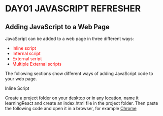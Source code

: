 # DAY01 JAVASCRIPT REFRESHER

## Adding JavaScript to a Web Page

<p>JavaScript can be added to a web page in three different ways:</p>
<ul>
<li><span style="color:red">Inline script</span></li>
<li><span style="color:red">Internal script</span></li>
<li><span style="color:red">External script</span></li>
<li><span style="color:red">Multiple External scripts</span></li>
</ul>
<p>The following sections show different ways of adding JavaScript code to your web page.</p>

<p>Inline Script</p>
<p>Create a project folder on your desktop or in any location, name it learningReact and create an index.html file in the project folder. Then paste the following code and open it in a browser, for example <a href="https://www.google.com/chrome/">Chrome</a>
